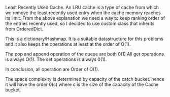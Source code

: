Least Recently Used Cache.
An LRU cache is a type of cache from which we remove the least recently used entry when the cache memory reaches its limit.
From the above explanation we need a way to keep ranking order of the entries recently used, so I decided to use custom class that inherits from OrderedDict.

This is a dictionary/Hashmap. It is a suitable datastructure
for this problems and it also keeps the operations at least at the order of O(1).

The pop and append operation of the queue are both 0(1)
All get operations is always O(1). 
The set operations is always 0(1).

In conclusion, all operation are Order of O(1).

The space complexity is determined by capacity of the catch bucket.
hence it will have the order 0(c) where c is the size of the capacity of the Cache bucket.